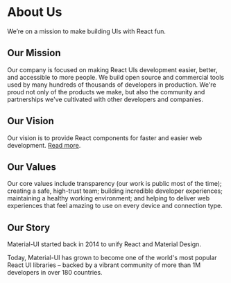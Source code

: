 # About Us

<p class="description">We’re on a mission to make building UIs with React fun.</p>

## Our Mission

Our company is focused on making React UIs development easier, better, and accessible to more people. We build open source and commercial tools used by many hundreds of thousands of developers in production. We're proud not only of the products we make, but also the community and partnerships we've cultivated with other developers and companies.

## Our Vision

Our vision is to provide React components for faster and easier web development. [Read more](/discover-more/vision/).

## Our Values

Our core values include transparency (our work is public most of the time); creating a safe, high-trust team; building incredible developer experiences; maintaining a healthy working environment; and helping to deliver web experiences that feel amazing to use on every device and connection type.

## Our Story

Material-UI started back in 2014 to unify React and Material Design.

Today, Material-UI has grown to become one of the world's most popular React UI libraries – backed by a vibrant community of more than 1M developers in over 180 countries.
